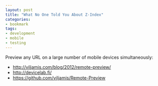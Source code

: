 ```yaml
---
layout: post
title: "What No One Told You About Z-Index"
categories:
- bookmark
tags:
- development
- mobile
- testing
---
```

Preview any URL on a large number of mobile devices simultaneously:
* http://viljamis.com/blog/2012/remote-preview/
* http://devicelab.fi/
* https://github.com/viljamis/Remote-Preview